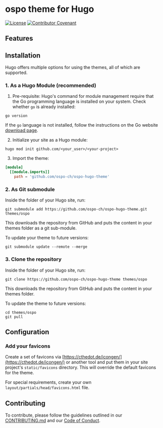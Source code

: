 # ospo theme for Hugo

[![License](https://img.shields.io/badge/License-Apache_2.0-blue.svg)](https://opensource.org/licenses/Apache-2.0)
[![Contributor Covenant](https://img.shields.io/badge/Contributor%20Covenant-2.1-4baaaa.svg)](./CODE_OF_CONDUCT.md)

## Features

## Installation

Hugo offers multiple options for using the themes, all of which are supported.

### 1. As a Hugo Module (recommended)

1. Pre-requisite: Hugo's command for module management require that the Go programming language is installed on your system. Check whether `go` is already installed: 

```console
go version
```

If the `go` language is not installed, follow the instructions on the Go website [download page](https://go.dev/dl/).

2. Initialize your site as a Hugo module: 

```console
hugo mod init github.com/<your_user>/<your-project>
```

3. Import the theme: 

```toml
[module]
  [[module.imports]]
    path = 'github.com/ospo-ch/ospo-hugo-theme'
```

### 2. As Git submodule

Inside the folder of your Hugo site, run:

```console
git submodule add https://github.com/ospo-ch/ospo-hugo-theme.git themes/ospo
```

This downloads the repository from GitHub and puts the content in your themes folder as a git sub-module. 

To update your theme to future versions: 

```console
git submodule update --remote --merge
```

### 3. Clone the repository

Inside the folder of your Hugo site, run: 

```console
git clone https://github.com/ospo-ch/ospo-hugo-theme themes/ospo
```

This downloads the repository from GitHub and puts the content in your themes folder. 

To update the theme to future versions:

```console
cd themes/ospo
git pull
```

## Configuration

### Add your favicons 

Create a set of favicons via [https://cthedot.de/icongen/](https://cthedot.de/icongen/) or another tool and put them in your site project's `static/favicons` directory. This will override the default favicons for the theme. 

For special requirements, create your own `layout/partials/head/favicons.html` file.

## Contributing

To contribute, please follow the guidelines outlined in our [CONTRIBUTING.md](./CONTRIBUTING.md) and our [Code of Conduct](./CODE_OF_CONDUCT.md).


